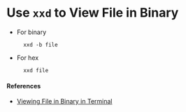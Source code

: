 # Use `xxd` to View File in Binary

* For binary

        xxd -b file

* For hex

        xxd file

#### References
* [Viewing File in Binary in Terminal](http://stackoverflow.com/questions/1765311/viewing-file-in-binary-in-terminal)
